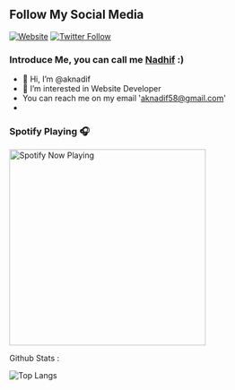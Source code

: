 ## Follow My Social Media

[![Website](https://img.shields.io/website?label=aknadhif.me&style=for-the-badge&url=https%3A%2F%2Fcodestackr.com)](https://aknadhif.me)
[![Twitter Follow](https://img.shields.io/twitter/follow/panggil_AK?color=1DA1F2&logo=twitter&style=for-the-badge)](https://twitter.com/intent/follow?original_referer=https%3A%2F%2Fgithub.com%2Fpanggil_AK&screen_name=panggil_AK)
<br />

### Introduce Me, you can call me [Nadhif][website] :)


- 👋 Hi, I’m @aknadif
- 👀 I’m interested in Website Developer
- You can reach me on my email 'aknadif58@gmail.com'
- <!-- - 🌱 I’m currently learning STMIK AMIKOM Surakarta -->


### Spotify Playing 🎧

[<img src="https://spotify-now-playing-beige.vercel.app/api/spotify-playing" alt="Spotify Now Playing" width="350" />](https://open.spotify.com/user/aknadif58)
<!---
aknadif/aknadif is a ✨ special ✨ repository because its `README.md` (this file) appears on your GitHub profile.
You can click the Preview link to take a look at your changes.
--->

Github Stats :

![Top Langs](https://github-readme-stats.vercel.app/api/top-langs/?username=aknadif&layout=compact&theme=tokyonight)





[website]: http://aknadhif.me/

